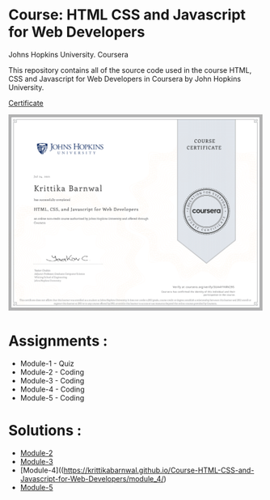# Course: HTML CSS and Javascript for Web Developers

Johns Hopkins University. Coursera

This repository contains all of the source code used in the course HTML, CSS and Javascript for Web Developers in Coursera by John Hopkins University.

[Certificate](https://coursera.org/share/5963e8fb4e11688e60b5e67960e470cd)

![Course Completion certificate](https://github.com/krittikabarnwal/Course-HTML-CSS-and-Javascript-for-Web-Developers/blob/master/Certificate.png)

# Assignments :

- Module-1 - Quiz
- Module-2 - Coding
- Module-3 - Coding
- Module-4 - Coding
- Module-5 - Coding

# Solutions :

- [Module-2](https://krittikabarnwal.github.io/Course-HTML-CSS-and-Javascript-for-Web-Developers/module_2/)
- [Module-3](https://krittikabarnwal.github.io/Course-HTML-CSS-and-Javascript-for-Web-Developers/module_3/)
- [Module-4]((https://krittikabarnwal.github.io/Course-HTML-CSS-and-Javascript-for-Web-Developers/module_4/)
- [Module-5](https://krittikabarnwal.github.io/Course-HTML-CSS-and-Javascript-for-Web-Developers/module_5/)
